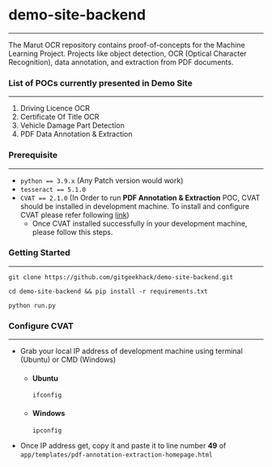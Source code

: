 # demo-site-backend

---
The Marut OCR repository contains proof-of-concepts for the Machine Learning Project. Projects like object detection, OCR (Optical Character Recognition), data annotation, and extraction from PDF documents.

### List of POCs currently presented in Demo Site

---
1. Driving Licence OCR
2. Certificate Of Title OCR
3. Vehicle Damage Part Detection
4. PDF Data Annotation & Extraction

### Prerequisite 

---
- `python == 3.9.x` (Any Patch version would work)
- `tesseract == 5.1.0`
- `CVAT == 2.1.0` (In Order to run **PDF Annotation & Extraction** POC, CVAT should be installed in development machine. To install and configure CVAT please refer following [link](https://openvinotoolkit.github.io/cvat/docs/administration/basics/installation/))
  - Once CVAT installed successfully in your development machine, please follow this steps.

### Getting Started 

---
```commandline
git clone https://github.com/gitgeekhack/demo-site-backend.git
```
```commandline
cd demo-site-backend && pip install -r requirements.txt
```
```commandline
python run.py
```

### Configure CVAT 

---
- Grab your local IP address of development machine using terminal (Ubuntu) or CMD (Windows)
  - #### Ubuntu
    ```commandline
    ifconfig
    ```
  - #### Windows
    ```commandline 
    ipconfig
    ```
- Once IP address get, copy it and paste it to line number **49** of `app/templates/pdf-annotation-extraction-homepage.html`
